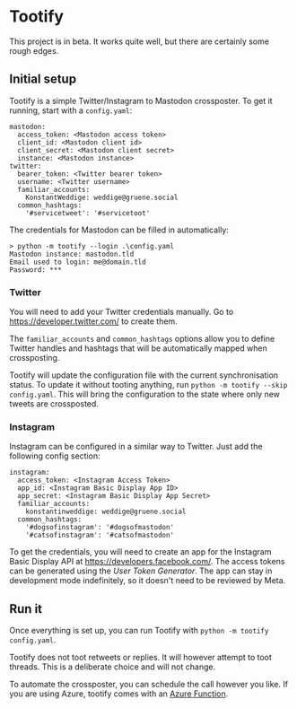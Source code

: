 # Tootify

This project is in beta. It works quite well, but there are certainly some rough edges.

## Initial setup

Tootify is a simple Twitter/Instagram to Mastodon crossposter. To get it running, start with a `config.yaml`:

```
mastodon:
  access_token: <Mastodon access token>
  client_id: <Mastodon client id>
  client_secret: <Mastodon client secret>
  instance: <Mastodon instance>
twitter:
  bearer_token: <Twitter bearer token>
  username: <Twitter username>
  familiar_accounts:
    KonstantWeddige: weddige@gruene.social
  common_hashtags:
    '#servicetweet': '#servicetoot'
```

The credentials for Mastodon can be filled in automatically:

```
> python -m tootify --login .\config.yaml
Mastodon instance: mastodon.tld
Email used to login: me@domain.tld
Password: ***
```

### Twitter

You will need to add your Twitter credentials manually. Go to <https://developer.twitter.com/> to create them.

The `familiar_accounts` and `common_hashtags` options allow you to define Twitter handles and hashtags that will be automatically mapped when crossposting.

Tootify will update the configuration file with the current synchronisation status. To update it without tooting anything, run `python -m tootify --skip config.yaml`. This will bring the configuration to the state where only new tweets are crossposted.

### Instagram

Instagram can be configured in a similar way to Twitter. Just add the following config section:

```
instagram:
  access_token: <Instagram Access Token>
  app_id: <Instagram Basic Display App ID>
  app_secret: <Instagram Basic Display App Secret>
  familiar_accounts:
    konstantinweddige: weddige@gruene.social
  common_hashtags:
    '#dogsofinstagram': '#dogsofmastodon'
    '#catsofinstagram': '#catsofmastodon'
```

To get the credentials, you will need to create an app for the Instagram Basic Display API at <https://developers.facebook.com/>. The access tokens can be generated using the *User Token Generator*. The app can stay in development mode indefinitely, so it doesn't need to be reviewed by Meta.

## Run it

Once everything is set up, you can run Tootify with `python -m tootify config.yaml`.

Tootify does not toot retweets or replies. It will however attempt to toot threads. This is a deliberate choice and will not change.

To automate the crossposter, you can schedule the call however you like. If you are using Azure, tootify comes with an [Azure Function](azure/README.md).
